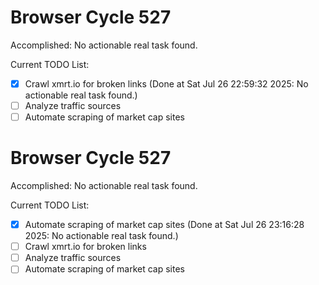 # Browser Cycle 527

Accomplished: No actionable real task found.

Current TODO List:

- [x] Crawl xmrt.io for broken links  (Done at Sat Jul 26 22:59:32 2025: No actionable real task found.)
- [ ] Analyze traffic sources
- [ ] Automate scraping of market cap sites

# Browser Cycle 527

Accomplished: No actionable real task found.

Current TODO List:

- [x] Automate scraping of market cap sites  (Done at Sat Jul 26 23:16:28 2025: No actionable real task found.)
- [ ] Crawl xmrt.io for broken links
- [ ] Analyze traffic sources
- [ ] Automate scraping of market cap sites